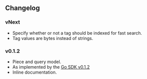 ## Changelog

### vNext
- Specify whether or not a tag should be indexed for fast search.
- Tag values are bytes instead of strings.

### v0.1.2

- Piece and query model.
- As implemented by the [Go SDK v0.1.2](https://github.com/Cerebellum-Network/cere-ddc-sdk-go/releases/tag/v0.1.2)
- Inline documentation.


